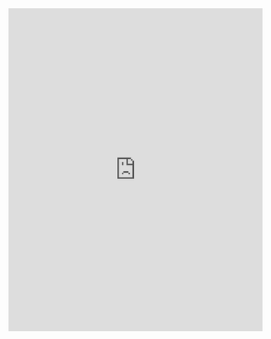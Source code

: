 <iframe src="https://scribehow.com/embed/0108__Import_Data__Lfv-CurlT3iP7PCvJ1fJVQ?removeLogo=true" width="100%" height="640" allowfullscreen frameborder="0"></iframe>